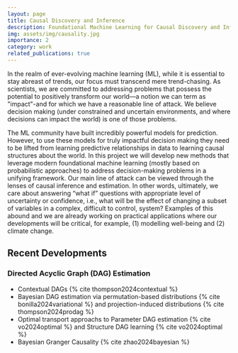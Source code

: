 ```yaml
---
layout: page
title: Causal Discovery and Inference
description: Foundational Machine Learning for Causal Discovery and Inference. 
img: assets/img/causality.jpg
importance: 2
category: work
related_publications: true
---
```


In the realm of ever-evolving machine learning (ML), while it is essential to stay abreast of trends, our focus must transcend mere trend-chasing. As scientists, we are committed to addressing problems that possess the potential to positively transform our world—a notion we can term as "impact"-and for which we have a reasonable line of attack. We believe decision making (under constrained and uncertain environments, and where decisions can impact the world) is one of those problems. 

The ML community have built incredibly powerful models for prediction. However, to use these models for truly impactful decision making they need to be lifted from learning predictive relationships in data to learning causal structures about the world. In this project we will develop new methods that leverage modern foundational machine learning (mostly based on probabilistic approaches) to address decision-making problems in a unifying framework. Our main line of attack can be viewed through the lenses of causal inference and estimation. In other words, ultimately, we care about answering “what if” questions with appropriate level of uncertainty or confidence, i.e., what will be the effect of changing a subset of variables in a complex, difficult to control, system? Examples of this abound and we are already working on practical applications where our developments will be critical, for example, (1) modelling well-being and (2) climate change. 


## Recent Developments 

### Directed Acyclic Graph (DAG) Estimation 
<ul>
    <li>Contextual DAGs {% cite thompson2024contextual %} </li>
    <li>Bayesian DAG estimation via permutation-based distributions {% cite bonilla2024variational %} and projection-induced distributions {% cite thompson2024prodag %} </li>
    <li> Optimal transport approachs  to Parameter DAG estimation  {% cite  vo2024optimal %} and Structure DAG learning {% cite vo2024optimal %} </li>
    <li> Bayesian Granger Causality {% cite zhao2024bayesian %}</li>
</ul>





